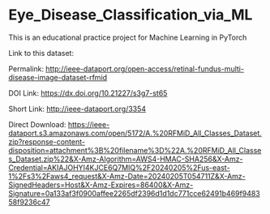 # Eye_Disease_Classification_via_ML
This is an educational practice project for Machine Learning in PyTorch

Link to this dataset:

Permalink: http://ieee-dataport.org/open-access/retinal-fundus-multi-disease-image-dataset-rfmid

DOI Link: https://dx.doi.org/10.21227/s3g7-st65

Short Link: http://ieee-dataport.org/3354

Direct Download: https://ieee-dataport.s3.amazonaws.com/open/5172/A.%20RFMiD_All_Classes_Dataset.zip?response-content-disposition=attachment%3B%20filename%3D%22A.%20RFMiD_All_Classes_Dataset.zip%22&X-Amz-Algorithm=AWS4-HMAC-SHA256&X-Amz-Credential=AKIAJOHYI4KJCE6Q7MIQ%2F20240205%2Fus-east-1%2Fs3%2Faws4_request&X-Amz-Date=20240205T054711Z&X-Amz-SignedHeaders=Host&X-Amz-Expires=86400&X-Amz-Signature=0a133af3f0900affee2265df2396d1d1dc771cce62491b469f948358f9236c47
